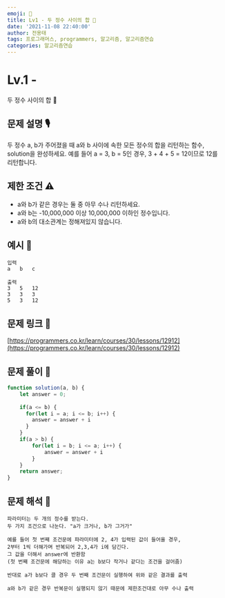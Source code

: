 ```yaml
---
emoji: 🥸
title: Lv1 - 두 정수 사이의 합 👏
date: '2021-11-08 22:40:00'
author: 전용태
tags: 프로그래머스, programmers, 알고리즘, 알고리즘연습
categories: 알고리즘연습
---
```


# Lv.1 - 
두 정수 사이의 합 👏


## **문제 설명 🎙**

두 정수 a, b가 주어졌을 때 a와 b 사이에 속한 모든 정수의 합을 리턴하는 함수, 
solution을 완성하세요.
예를 들어 a = 3, b = 5인 경우, 3 + 4 + 5 = 12이므로 12를 리턴합니다.

## **제한 조건 ⚠️**

- a와 b가 같은 경우는 둘 중 아무 수나 리턴하세요.
- a와 b는 -10,000,000 이상 10,000,000 이하인 정수입니다.
- a와 b의 대소관계는 정해져있지 않습니다.

## 예시 👀

```
입력
a   b   c
```

```
출력
3   5   12
3   3   3
5   3   12
```

## 문제 링크 📎

[https://programmers.co.kr/learn/courses/30/lessons/12912](https://programmers.co.kr/learn/courses/30/lessons/12912)

## 문제 풀이 🤔

```jsx
function solution(a, b) {
    let answer = 0;
    
    if(a <= b) {
      for(let i = a; i <= b; i++) {
        answer = answer + i
      }    
    }
    if(a > b) {
        for(let i = b; i <= a; i++) {
            answer = answer + i
        }
    }
    return answer;
}
```

## 문제 해석 🥸

```
파라미터는 두 개의 정수를 받는다.
두 가지 조건으로 나눈다. "a가 크거나, b가 그거가"

예를 들어 첫 번째 조건문에 파라미터에 2, 4가 입력된 값이 들어올 경우,
2부터 1씩 더해가며 반복되어 2,3,4가 i에 담긴다.
그 값을 더해서 answer에 반환함
(첫 번째 조건문에 해당하는 이유 a는 b보다 작거나 같다는 조건을 걸어줌)

반대로 a가 b보다 클 경우 두 번째 조건문이 실행하여 위와 같은 결과를 출력

a와 b가 같은 경우 반복문이 실행되지 않기 때문에 제한조건대로 아무 수나 출력
```

<br />
<br />